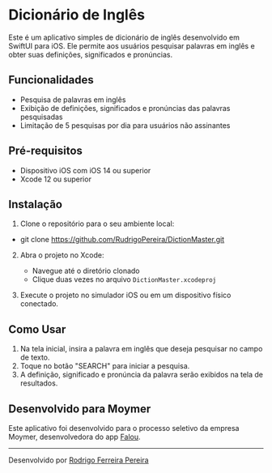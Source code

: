 # Dicionário de Inglês

Este é um aplicativo simples de dicionário de inglês desenvolvido em SwiftUI para iOS. Ele permite aos usuários pesquisar palavras em inglês e obter suas definições, significados e pronúncias.

## Funcionalidades

- Pesquisa de palavras em inglês
- Exibição de definições, significados e pronúncias das palavras pesquisadas
- Limitação de 5 pesquisas por dia para usuários não assinantes

## Pré-requisitos

- Dispositivo iOS com iOS 14 ou superior
- Xcode 12 ou superior

## Instalação

1. Clone o repositório para o seu ambiente local:

- git clone https://github.com/RudrigoPereira/DictionMaster.git

2. Abra o projeto no Xcode:
   - Navegue até o diretório clonado
   - Clique duas vezes no arquivo `DictionMaster.xcodeproj`

3. Execute o projeto no simulador iOS ou em um dispositivo físico conectado.

## Como Usar

1. Na tela inicial, insira a palavra em inglês que deseja pesquisar no campo de texto.
2. Toque no botão "SEARCH" para iniciar a pesquisa.
3. A definição, significado e pronúncia da palavra serão exibidos na tela de resultados.

## Desenvolvido para Moymer

Este aplicativo foi desenvolvido para o processo seletivo da empresa Moymer, desenvolvedora do app [Falou](https://falou.com).

---

Desenvolvido por [Rodrigo Ferreira Pereira](https://github.com/RudrigoPereira)

